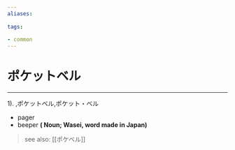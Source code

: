```yaml
---
aliases:
    
tags:
    
- common
---
```


# ポケットベル
---
1).
,ポケットベル,ポケット・ベル

- pager
- beeper
**( Noun; Wasei, word made in Japan)**
> see also:  [[ポケベル]]
            